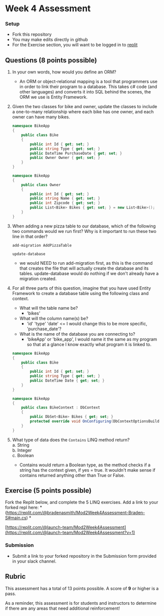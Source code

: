 # Week 4 Assessment

### Setup
* Fork this repository
* You may make edits directly in github
* For the Exercise section, you will want to be logged in to [replit](https://replit.com)

## Questions (8 points possible)
1. In your own words, how would you define an ORM?
    * An ORM or object-relational mapping is a tool that programmers use in order to link their program to a database. This takes c# code (and other languages) and converts it into SQL behind the scenes, the ORM we use is Entity Framework.

2. Given the two classes for bike and owner, update the classes to include a one-to-many relationship where each bike has one owner, and each owner can have many bikes.

    ```C#
    namespace BikeApp
    {
        public class Bike
        {
            public int Id { get; set; }
            public string Type { get; set; }
            public DateTime PurchaseDate { get; set; }
            public Owner Owner { get; set; }
        }
    }

    namespace BikeApp
    {
        public class Owner
        {
            public int Id { get; set; }
            public string Name { get; set; }
            public int Zipcode { get; set; }
            public List<Bike> Bikes { get; set; } = new List<Bike>();
        }
    }
    ```

3. When adding a new pizza table to our database, which of the following two commands would we run first? Why is it important to run these two line in that order?
    ```
    add-migration AddPizzaTable
    ```
    ```
    update-database
    ```
    * we would NEED to run add-migration first, as this is the command that creates the file that will actually create the database and its tables. update-database would do nothing if we don't already have a migration created. 

4. For all three parts of this question, imagine that you have used Entity Framework to create a database table using the following class and context. 
    * What will the table name be?
        * 'bikes'
    * What will the column name(s) be?
        * 'id' 'type' 'date' <= I would change this to be more specific, 'purchase_date'?
    * What is the name of the database you are connecting to?
        * 'bikeApp' or 'bike_app', I would name it the same as my program so that at a glance I know exactly what program it is linked to.

    ```C#
    namespace BikeApp
    {
        public class Bike
        {
            public int Id { get; set; }
            public string Type { get; set; }
            public DateTime Date { get; set; }
        }
    }

    namespace BikeApp
    {
        public class BikeContext : DbContext
        {
            public DbSet<Bike> Bikes { get; set; }
            protected override void OnConfiguring(DbContextOptionsBuilder optionsBuilder) => optionsBuilder.UseNpgsql("Host=localhost;Username=postgres;Password=password123;Database=Bikes").UseSnakeCaseNamingConvention();
        }
    }
    ```

5. What type of data does the `Contains` LINQ method return?
    <br> a. String 
    <br> b. Integer 
    <br> c. Boolean
    * Contains would return a Boolean type, as the method checks if a string has the context given, if yes = true. It wouldn't make sense if contains returned anything other than True or False.

## Exercise (5 points possible)

Fork the Replit below, and complete the 5 LINQ exercises.  Add a link to your forked repl here:  * (https://replit.com/@bradenasmith/Mod2Week4Assessment-Braden-S#main.cs) *

[https://replit.com/@launch-team/Mod2Week4Assessment](https://replit.com/@launch-team/Mod2Week4Assessment?v=1)

### Submission
* Submit a link to your forked repository in the Submission form provided in your slack channel.

## Rubric

This assessment has a total of 13 points possible.  A score of **9** or higher is a pass.

As a reminder, this assessment is for students and instructors to determine if there are any areas that need additional reinforcement!
